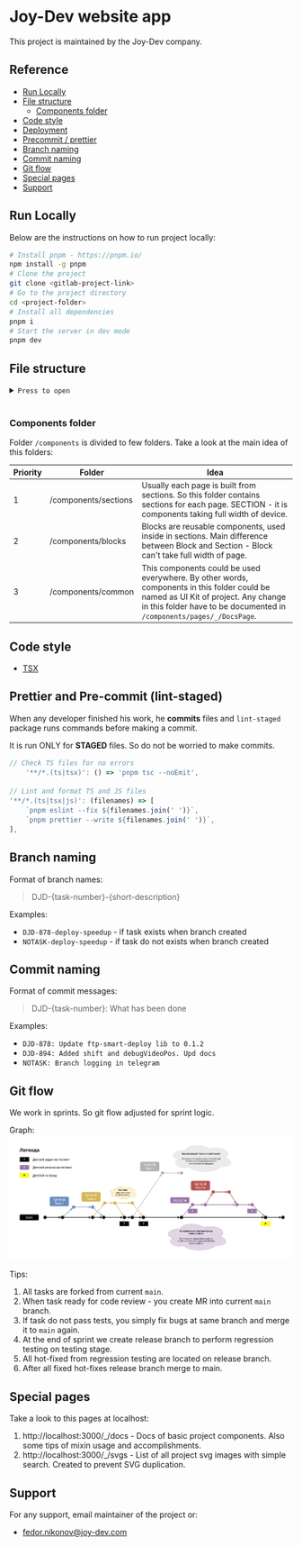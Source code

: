 # Joy-Dev website app

This project is maintained by the Joy-Dev company.

## Reference

-   [Run Locally](#run-locally)
-   [File structure](#file-structure)
    -   [Components folder](#components-folder)
-   [Code style](#code-style)
-   [Deployment](#deploy)
-   [Precommit / prettier](#prettier-and-pre-commit-lint-staged)
-   [Branch naming](#branch-naming)
-   [Commit naming](#commit-naming)
-   [Git flow](#git-flow)
-   [Special pages](#special-pages)
-   [Support](#support)

## Run Locally

Below are the instructions on how to run project locally:

```bash
# Install pnpm - https://pnpm.io/
npm install -g pnpm
# Clone the project
git clone <gitlab-project-link>
# Go to the project directory
cd <project-folder>
# Install all dependencies
pnpm i
# Start the server in dev mode
pnpm dev
```

## File structure

<details><summary><code>Press to open</code></summary>

```
.
├── .husky                         Contains tasks for precommit
├── .vscode                        All required plugins are stored here as recommendations
├── @types                         Global types
├── src                            Folder with all sources
│   ├── app                            Folder defining routing of app
│   ├── assets                         Folder with assets, could be imported from code
│   ├── components                     Check "Components folder" chapter
│   │   ├── blocks                         Check "Components folder" chapter
│   │   ├── common                         Check "Components folder" chapter
│   │   └── sections                       Check "Components folder" chapter
│   ├── stores                         Folders with all zustand stores
│   ├── styles                         Folders with all basic vanilla-extract/css styles
│   ├── constants                      Project constants
├── next.config.js                 Config for NextJS
├── next-env.d.ts                  Typing config for NextJS
├── out                            Folder with build
├── package.json                   Yarn package list and config
├── public                         Static files
│   ├── favicon.ico                    Favicon of site
│   └── fonts                          Folder with all fonts
└── README.md                      You are here
```

</details>
<br>

### Components folder

Folder `/components` is divided to few folders. Take a look at the main idea of this folders:

| Priority | Folder               | Idea                                                                                                                                                                                                        |
| -------- | -------------------- | ----------------------------------------------------------------------------------------------------------------------------------------------------------------------------------------------------------- |
| 1        | /components/sections | Usually each page is built from sections. So this folder contains sections for each page. SECTION - it is components taking full width of device.                                                           |
| 2        | /components/blocks   | Blocks are reusable components, used inside in sections. Main difference between Block and Section - Block can't take full width of page.                                                                   |
| 3        | /components/common   | This components could be used everywhere. By other words, components in this folder could be named as UI Kit of project. Any change in this folder have to be documented in `/components/pages/_/DocsPage`. |

## Code style

-   [TSX](./README/jsx-codestyle.md)

## Prettier and Pre-commit (lint-staged)

When any developer finished his work, he **commits** files and `lint-staged` package runs commands before making a commit.

It is run ONLY for **STAGED** files. So do not be worried to make commits.

```js
// Check TS files for no errors
	'**/*.(ts|tsx)': () => 'pnpm tsc --noEmit',

// Lint and format TS and JS files
'**/*.(ts|tsx|js)': (filenames) => [
    `pnpm eslint --fix ${filenames.join(' ')}`,
    `pnpm prettier --write ${filenames.join(' ')}`,
],
```

## Branch naming

Format of branch names:

> DJD-{task-number}-{short-description}

Examples:

-   `DJD-878-deploy-speedup` - if task exists when branch created
-   `NOTASK-deploy-speedup` - if task do not exists when branch created

## Commit naming

Format of commit messages:

> DJD-{task-number}: What has been done

Examples:

-   `DJD-878: Update ftp-smart-deploy lib to 0.1.2`
-   `DJD-894: Added shift and debugVideoPos. Upd docs`
-   `NOTASK: Branch logging in telegram`

## Git flow

We work in sprints. So git flow adjusted for sprint logic.

Graph:
![git graph](README/git-hub-release-flow.png)

Tips:

1. All tasks are forked from current `main`.
2. When task ready for code review - you create MR into current `main` branch.
3. If task do not pass tests, you simply fix bugs at same branch and merge it to `main` again.
4. At the end of sprint we create release branch to perform regression testing on testing stage.
5. All hot-fixed from regression testing are located on release branch.
6. After all fixed hot-fixes release branch merge to main.

## Special pages

Take a look to this pages at localhost:

1. http://localhost:3000/\_/docs - Docs of basic project components. Also some tips of mixin usage and accomplishments.
2. http://localhost:3000/\_/svgs - List of all project svg images with simple search. Created to prevent SVG duplication.

## Support

For any support, email maintainer of the project or:

-   fedor.nikonov@joy-dev.com

